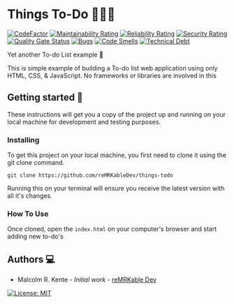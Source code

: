 # Things To-Do 🚀🚀🚀

[![CodeFactor](https://www.codefactor.io/repository/github/remrkabledev/things-todo/badge)](https://www.codefactor.io/repository/github/remrkabledev/things-todo) [![Maintainability Rating](https://sonarcloud.io/api/project_badges/measure?project=reMRKableDev_things-todo&metric=sqale_rating)](https://sonarcloud.io/dashboard?id=reMRKableDev_things-todo) [![Reliability Rating](https://sonarcloud.io/api/project_badges/measure?project=reMRKableDev_things-todo&metric=reliability_rating)](https://sonarcloud.io/dashboard?id=reMRKableDev_things-todo) [![Security Rating](https://sonarcloud.io/api/project_badges/measure?project=reMRKableDev_things-todo&metric=security_rating)](https://sonarcloud.io/dashboard?id=reMRKableDev_things-todo) [![Quality Gate Status](https://sonarcloud.io/api/project_badges/measure?project=reMRKableDev_things-todo&metric=alert_status)](https://sonarcloud.io/dashboard?id=reMRKableDev_things-todo) [![Bugs](https://sonarcloud.io/api/project_badges/measure?project=reMRKableDev_things-todo&metric=bugs)](https://sonarcloud.io/dashboard?id=reMRKableDev_things-todo) [![Code Smells](https://sonarcloud.io/api/project_badges/measure?project=reMRKableDev_things-todo&metric=code_smells)](https://sonarcloud.io/dashboard?id=reMRKableDev_things-todo) [![Technical Debt](https://sonarcloud.io/api/project_badges/measure?project=reMRKableDev_things-todo&metric=sqale_index)](https://sonarcloud.io/dashboard?id=reMRKableDev_things-todo)

Yet another To-do List example 🤣

This is simple example of building a To-do list web application using only HTML, CSS, & JavaScript. No frameworks or libraries are involved in this 

## Getting started 🏁
These instructions will get you a copy of the project up and running on your local machine for development and testing purposes.

### Installing
To get this project on your local machine, you first need to clone it using the git clone command.
```
git clone https://github.com/reMRKableDev/things-todo
```

Running this on your terminal will ensure you receive the latest version with all it's changes.

### How To Use
Once cloned, open the `index.html` on your computer's browser and start adding new to-do's

## Authors 💻

- Malcolm R. Kente - *Initial work* - [reMRKable Dev](https://remrkabledev.com/)

[![License: MIT](https://img.shields.io/badge/License-MIT-yellow.svg)](https://opensource.org/licenses/MIT)